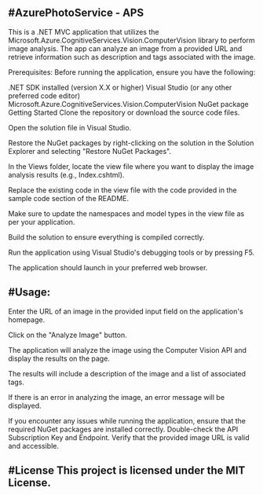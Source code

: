 #AzurePhotoService - APS
------------------------

This is a .NET MVC application that utilizes the Microsoft.Azure.CognitiveServices.Vision.ComputerVision library to perform image analysis. The app can analyze an image from a provided URL and retrieve information such as description and tags associated with the image.

Prerequisites:
Before running the application, ensure you have the following:

.NET SDK installed (version X.X or higher)
Visual Studio (or any other preferred code editor)
Microsoft.Azure.CognitiveServices.Vision.ComputerVision NuGet package
Getting Started
Clone the repository or download the source code files.

Open the solution file in Visual Studio.

Restore the NuGet packages by right-clicking on the solution in the Solution Explorer and selecting "Restore NuGet Packages".

In the Views folder, locate the view file where you want to display the image analysis results (e.g., Index.cshtml).

Replace the existing code in the view file with the code provided in the sample code section of the README.

Make sure to update the namespaces and model types in the view file as per your application.

Build the solution to ensure everything is compiled correctly.

Run the application using Visual Studio's debugging tools or by pressing F5.

The application should launch in your preferred web browser.

#Usage:
----------

Enter the URL of an image in the provided input field on the application's homepage.

Click on the "Analyze Image" button.

The application will analyze the image using the Computer Vision API and display the results on the page.

The results will include a description of the image and a list of associated tags.

If there is an error in analyzing the image, an error message will be displayed.

If you encounter any issues while running the application, ensure that the required NuGet packages are installed correctly.
Double-check the API Subscription Key and Endpoint.
Verify that the provided image URL is valid and accessible.

#License
This project is licensed under the MIT License.
----------------------------------------------